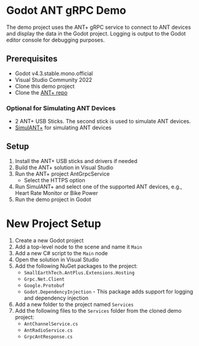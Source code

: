# Godot ANT gRPC Demo
The demo project uses the ANT+ gRPC service to connect to ANT devices and
display the data in the Godot project. Logging is output to the Godot editor
console for debugging purposes.
## Prerequisites
- Godot v4.3.stable.mono.official
- Visual Studio Community 2022
- Clone this demo project
- Clone the [ANT+ repo](https://github.com/StephenHidem/AntPlus)
### Optional for Simulating ANT Devices
- 2 ANT+ USB Sticks. The second stick is used to simulate ANT devices.
- [SimulANT+](https://www.thisisant.com/developer/resources/downloads/) for simulating ANT devices
## Setup
1. Install the ANT+ USB sticks and drivers if needed
1. Build the ANT+ solution in Visual Studio
1. Run the ANT+ project AntGrpcService
    -  Select the HTTPS option
1. Run SimulANT+ and select one of the supported ANT devices, e.g., Heart Rate Monitor or Bike Power
1. Run the demo project in Godot
# New Project Setup
1. Create a new Godot project
1. Add a top-level node to the scene and name it `Main`
1. Add a new C# script to the `Main` node
1. Open the solution in Visual Studio
1. Add the following NuGet packages to the project:
	- `SmallEarthTech.AntPlus.Extensions.Hosting`
	- `Grpc.Net.Client`
	- `Google.Protobuf`
	- `Godot.DependencyInjection` - This package adds support for logging and dependency injection
1. Add a new folder to the project named `Services`
1. Add the following files to the `Services` folder from the cloned demo project:
	- `AntChannelService.cs`
	- `AntRadioService.cs`
	- `GrpcAntResponse.cs`
